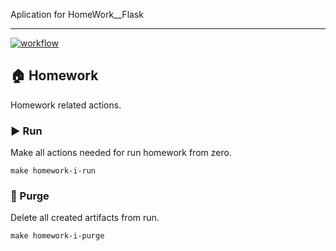 Aplication for HomeWork__Flask

_______________________________________

[![workflow](https://github.com/VichiesUA/homework__Flask__routes__Stas_Yatsyn1/actions/workflows/workflow.yml/badge.svg)](https://github.com/VichiesUA/homework__Flask__routes__Stas_Yatsyn1/actions/workflows/workflow.yml)


## 🏠 Homework

Homework related actions.

### ▶️ Run

Make all actions needed for run homework from zero.

```shell
make homework-i-run
```

### 🚮 Purge

Delete all created artifacts from run.

```shell
make homework-i-purge
```